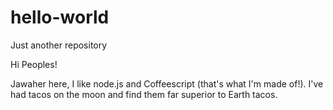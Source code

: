 # hello-world
Just another repository

Hi Peoples!

Jawaher here, I like node.js and Coffeescript (that's what I'm made of!).
I've had tacos on the moon and find them far superior to Earth tacos.
